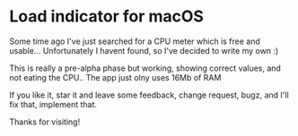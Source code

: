 #  Load indicator for macOS

Some time ago I've just searched for a CPU meter which is free and usable... Unfortunately I havent found, so I've decided to write my own :)

This is really a pre-alpha phase but working, showing correct values, and not eating the CPU.. The app just olny uses 16Mb of RAM

If you like it, star it and leave some feedback, change request, bugz, and I'll fix that, implement that.

Thanks for visiting!

